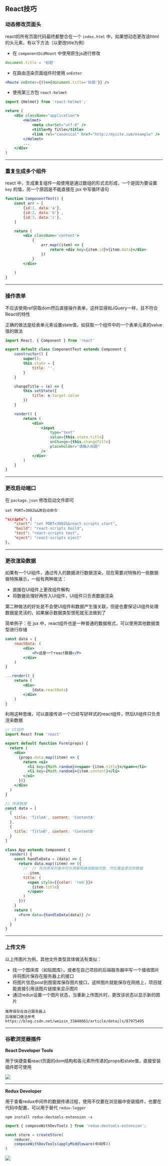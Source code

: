 ## React技巧

### 动态修改页面头

react的所有页面代码最终都整合在一个 `index.html` 中，如果想动态更改该html的头元素，有以下方法（以更改title为例）

- 在 `componentDidMount` 中使用原生js进行修改

```jsx
document.title = '标题'
```

- 在路由渲染页面组件时使用 `onEnter`

```jsx
<Route onEnter={()=>{document.title='标题'}} />
```

- 使用第三方包 `react-helmet`

```jsx
import {Helmet} from 'react-helmet';

return (
    <div className="application">
        <Helmet>
            <meta charSet="utf-8" />
            <title>My Title</title>
            <link rel="canonical" href="http://mysite.com/example" />
        </Helmet>
        ...
    </div>
)
```



---

### 重复生成多个组件

react 中，生成重复组件一般使用是通过数组的形式去形成，一个是因为要设置 `key`  的值，另一个原因是不能直接在 jsx 中写循环语句

```jsx
function ComponentTest() {
    const arr = [
        {id:1, data:'a'},
        {id:2, data:'b'} ,
        {id:3, data:'c'},
    ]

    return (
        <div className='content'>
        	{
                arr.map((item) => {
            		return <div key={item.id}>{item.data}</div> 
                })
            }
        </div>
        
    )
}
```



-----

### 操作表单

不应该使用ref获取dom然后直接操作表单，这样显得和JQuery一样，且不符合React的特性

正确的做法是给表单元素设置state值，如获取一个组件中的一个表单元素的value值的做法

```jsx
import React, { Component } from 'react'

export default class ComponentTest extends Component {
	constructor() {
		super();
		this.state = {
			title: '',
		}
	}

	changeTitle = (e) => {
		this.setState({
			title: e.target.value
		})
	}

	render() {
		return (
			<div>
				<input
					type="text"
					value={this.state.title}
					onChange={this.changeTitle}
					placeholder="请输入标题"
				/>
			</div>
		)
	}
}

```



---

### 更改启动端口

在 `package.json` 修改启动文件即可

```
set PORT=3002&&原启动命令
```

```json
"scripts": {
    "start": "set PORT=3002&&react-scripts start",
    "build": "react-scripts build",
    "test": "react-scripts test",
    "eject": "react-scripts eject"
},
```



---

### 更改渲染数据

如果有一个UI组件，通过传入的数据进行数据渲染，现在需要对特殊的一些数据做特殊展示，一般有两种做法：

- 直接在UI组件上更改组件解构
- 将数据处理好再传入UI组件，UI组件只负责数据渲染

第二种做法的好处是不会使UI组件和数据产生强关联，但是也要保证UI组件处理数据是灵活的，如果展示数据类型恨死就无法做到了

简单例子：在 jsx 中，react组件也是一种普通的数据格式，可以使用其他数据类型进行存储

```jsx
const data = {
    reactData: (
    	<div>
        	<P>这是一个react数据</P>
        </div>
    )
}

...render() {
    return (
    	<div>
        	{data.reactData}
        </div>
    )
}
```

利用这种思维，可以直接传进一个已经写好样式的react组件，然后UI组件只负责渲染数据

```jsx
// UI组件
import React from 'react'

export default function Form(props) {
  return (
    <div>
      {props.data.map((item) => {
        return <ui>
          <li key={Math.random}><span> {item.title}</span></li>
          <li key={Math.random}>{item.content}</li>
        </ui>
      })}
    </div>
  )
}
```

```jsx
// 传递数据
const data = [
  {
    title: 'TitleA', content: 'ContentA'
  },
  {
    title: 'TitleB', content: 'ContentB'
  }
]

class App extends Component { 
  render() {
    const handleData = (data) => {
      return data.map((item) => ({
        //  // 先将原来对象中的东西解构确保数据完整，然后覆盖更改原数据
        ...item,     
        title: (
          <span style={{color: 'red'}}>
            {item.title}
          </span>
        )
      }))
    }
    return (
      <Form data={handleData(data)} />
    )
  }
}
```



-----

### 上传文件

以上传图片为例，其他文件类型具体做法有类似：

- 找一个图床库（如贴图库），或者在自己项目的后端服务器中写一个接收图片并将图片保存在服务器上的接口
- 将图片信息post到图窗库保存图片接口，这样图片就能保存在网络上，项目就能直接引用该图片链接来显示图片
- 通过redux设置一个图片状态，当重新上传图片时，更改该状态以显示新的图片

```
推荐保存在自己服务器上
后端接口做法参考
https://blog.csdn.net/weixin_33840661/article/details/87975495
```



-----

### 谷歌浏览器插件

**React Developer Tools**

用于快捷查看react页面的dom结构和各元素所传递的props和state值，直接安装插件即可使用

<img src="https://img-blog.csdnimg.cn/2020101904214436.png" style="margin:0"/>

----

**Redux Developer**

用于查看redux中间件的数据传递过程，使用不仅要在浏览器中安装插件，也要在代码中配置，可以用于替代 `redux-logger`

```
npm install redux-devtools-extension -s
```

```js
import { composeWithDevTools } from 'redux-devtools-extension';

const store = createStore(
    reducer,
    composeWithDevTools(applyMiddleware(中间件))
)
```

<img src="https://img-blog.csdnimg.cn/20201019042230942.png" style="margin:0"/>

